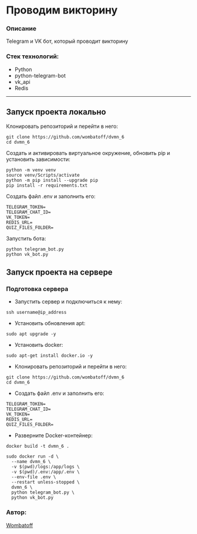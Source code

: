 
# Проводим викторину
### Описание
Telegram и VK бот, который проводит викторину

### Стек технологий:
- Python
- python-telegram-bot
- vk_api
- Redis
---

## Запуск проекта локально
Клонировать репозиторий и перейти в него:
```
git clone https://github.com/wombatoff/dvmn_6
cd dvmn_6
```

Создать и активировать виртуальное окружение, обновить pip и установить зависимости:
```
python -m venv venv
source venv/Scripts/activate
python -m pip install --upgrade pip
pip install -r requirements.txt
```

Создать файл .env и заполнить его:
```
TELEGRAM_TOKEN=
TELEGRAM_CHAT_ID=
VK_TOKEN=
REDIS_URL=
QUIZ_FILES_FOLDER=
```

Запустить бота:
```
python telegram_bot.py
python vk_bot.py
```


## Запуск проекта на сервере
### Подготовка сервера
- Запустить сервер и подключиться к нему:
```
ssh username@ip_address
```
- Установить обновления apt:
```
sudo apt upgrade -y
```
- Установить docker:
```
sudo apt-get install docker.io -y
```

- Клонировать репозиторий и перейти в него:
```
git clone https://github.com/wombatoff/dvmn_6
cd dvmn_6
```
- Создать файл .env и заполнить его:
```
TELEGRAM_TOKEN=
TELEGRAM_CHAT_ID=
VK_TOKEN=
REDIS_URL=
QUIZ_FILES_FOLDER=
```
- Разверните Docker-контейнер:
```
docker build -t dvmn_6 .
```
```
sudo docker run -d \
  --name dvmn_6 \
  -v $(pwd)/logs:/app/logs \
  -v $(pwd)/.env:/app/.env \
  --env-file .env \
  --restart unless-stopped \
  dvmn_6 \
  python telegram_bot.py \
  python vk_bot.py
```

### Автор:

[Wombatoff](https://github.com/wombatoff/)